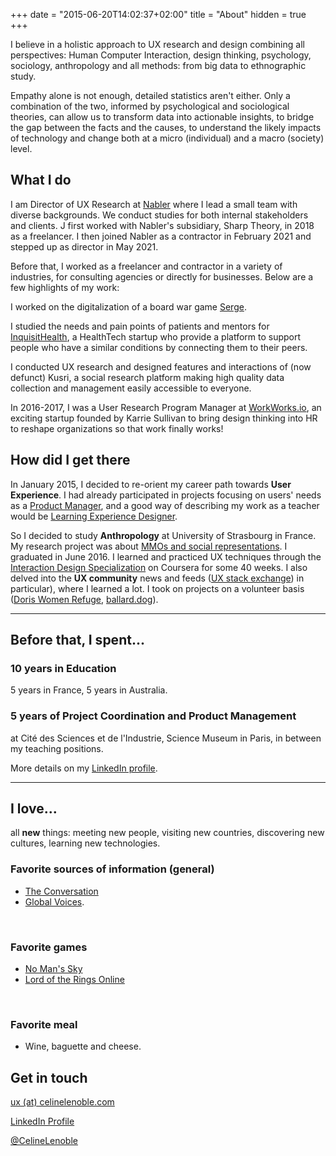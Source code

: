 +++
date = "2015-06-20T14:02:37+02:00"
title = "About"
hidden = true
+++

I believe in a holistic approach to UX research and design combining all perspectives: Human Computer Interaction, design thinking, psychology, sociology, anthropology and all methods: from big data to ethnographic study. 

Empathy alone is not enough, detailed statistics aren't either. Only a combination of the two, informed by psychological and sociological theories, can allow us to transform data into actionable insights, to bridge the gap between the facts and the causes, to understand the likely impacts of technology and change both at a micro (individual) and a macro (society) level.

## What I do

I am Director of UX Research at [Nabler](https://www.nabler.com/) where I lead a small team with diverse backgrounds. We conduct studies for both internal stakeholders and clients. J first worked with Nabler's subsidiary, Sharp Theory, in 2018 as a freelancer. I then joined Nabler as a contractor in February 2021 and stepped up as director in May 2021. 

Before that, I worked as a freelancer and contractor in a variety of industries, for consulting agencies or directly for businesses. Below are a few highlights of my work:

I worked on the digitalization of a board war game <a href="https://celinelenoble.com/portfolio/serge-deepbluec/" target="_blank">Serge</a>.

I studied the needs and pain points of patients and mentors for <a href= "https://celinelenoble.com/portfolio/inquisithealth/" target="_blank" >InquisitHealth</a>, a HealthTech startup who provide a platform to support people who have a similar conditions by connecting them to their peers.

I conducted UX research and designed features and interactions of (now defunct) Kusri, a social research platform making high quality data collection and management easily accessible to everyone.

In 2016-2017, I was a User Research Program Manager at <a href="http://www.workworks.io" target="_blank">WorkWorks.io</a>, an exciting startup founded by Karrie Sullivan to bring design thinking into HR to reshape organizations so that work finally works!


## How did I get there

In January 2015, I decided to re-orient my career path towards **User Experience**. I had already participated in projects focusing on users' needs as a [Product Manager](/portfolio/csi), and a good way of describing my work as a teacher would be [Learning Experience Designer](/blog/learning-experience-designer). 

So I decided to study **Anthropology** at University of Strasbourg in France. My research project was about [MMOs and social representations](/portfolio/mmo-persona). I graduated in June 2016. I learned and practiced UX techniques through the <a href="https://www.coursera.org/specializations/interaction-design" target="_blank">Interaction Design Specialization</a> on Coursera for some 40 weeks. I also delved into the **UX community** news and feeds (<a href="https://ux.stackexchange.com/users/105777/celinelenoble" target="_blank">UX stack exchange</a>) in particular), where I learned a lot. I took on projects on a volunteer basis ([Doris Women Refuge](/portfolio/doris-women-refuge/), [ballard.dog](/portfolio/ballard-dog)). 


***

## Before that, I spent...

### 10 years in Education

5 years in France, 5 years in Australia.

### 5 years of Project Coordination and Product Management

at Cité des Sciences et de l'Industrie, Science Museum in Paris, in between my teaching positions.

More details on my [LinkedIn profile](https://www.linkedin.com/in/celinelenoble).

***

## I love...

all **new** things: meeting new people, visiting new countries, discovering new cultures, learning new technologies.


### Favorite sources of information (general)

* <a href="https://theconversation.com" target="_blank">The Conversation</a> 
* <a href="https://globalvoices.org" target="_blank">Global Voices</a>. 

<br>

### Favorite games

* <a href="http://www.no-mans-sky.com/" target="blank"> No Man's Sky</a>
* <a href="http://www.lotro.com/en" target="blank">Lord of the Rings Online</a>

<br>

### Favorite meal
* Wine, baguette and cheese.


## Get in touch

<i class="fa fa-fw fa-envelope"></i> <a href="mailto:ux(at)celinelenoble.com"> ux (at) celinelenoble.com </a>

<i class="fab fa-fw fa-linkedin"></i> <a href="https://linkedin.com/in/celinelenoble">LinkedIn Profile</a> 

<i class="fab fa-fw fa-twitter"></i> <a href="https://twitter.com/CelineLenoble">@CelineLenoble</a>




